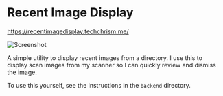 # Recent Image Display

https://recentimagedisplay.techchrism.me/

![Screenshot](https://github.com/techchrism/recent-image-display/assets/26680599/2548b85f-f892-41d1-805c-d845fa6591ed)

A simple utility to display recent images from a directory.
I use this to display scan images from my scanner so I can quickly review and dismiss the image.

To use this yourself, see the instructions in the `backend` directory.
